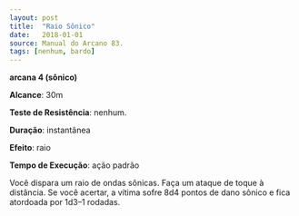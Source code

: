 ```yaml
---
layout: post
title:  "Raio Sônico"
date:   2018-01-01
source: Manual do Arcano 83.
tags: [nenhum, bardo]
---
```


**arcana 4 (sônico)**

**Alcance**: 30m

**Teste de Resistência**: nenhum.

**Duração**: instantânea

**Efeito**: raio

**Tempo de Execução**: ação padrão

Você dispara um raio de ondas sônicas. Faça um ataque de toque à distância.
Se você acertar, a vítima sofre 8d4 pontos de dano sônico e fica atordoada por 1d3–1 rodadas.
